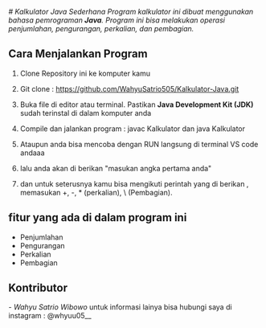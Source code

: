 *# Kalkulator Java Sederhana
Program kalkulator ini dibuat menggunakan bahasa pemrograman **Java**. Program ini bisa melakukan operasi penjumlahan, pengurangan, perkalian, dan pembagian.*

## Cara Menjalankan Program 

1. Clone Repository ini ke komputer kamu
   
3. Git clone : https://github.com/WahyuSatrio505/Kalkulator-Java.git

4. Buka file di editor atau terminal. Pastikan **Java Development Kit (JDK)** sudah terinstal di dalam komputer anda

5. Compile dan jalankan program : javac Kalkulator dan java Kalkulator

6. Ataupun anda bisa mencoba dengan RUN langsung di terminal VS code andaaa

7. lalu anda akan di berikan "masukan angka pertama anda"

8. dan untuk seterusnya kamu bisa mengikuti perintah yang di berikan , memasukan  +, -, * (perkalian), \ (Pembagian).

## fitur yang ada di dalam program ini
- Penjumlahan
- Pengurangan
- Perkalian
- Pembagian

## Kontributor
*- Wahyu Satrio Wibowo*
untuk informasi lainya bisa hubungi saya di instagram : @whyuu05__
